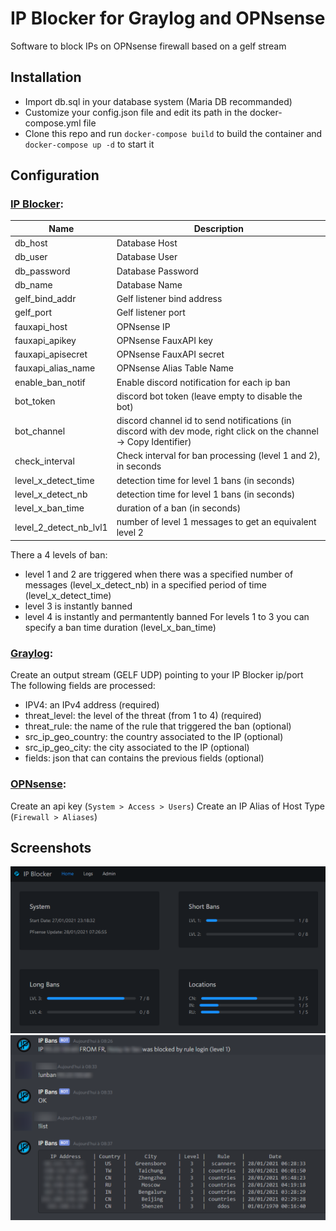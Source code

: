 # IP Blocker for Graylog and OPNsense

Software to block IPs on OPNsense firewall based on a gelf stream

## Installation
 - Import db.sql in your database system (Maria DB recommanded)
 - Customize your config.json file and edit its path in the docker-compose.yml file
 - Clone this repo and run `docker-compose build` to build the container and `docker-compose up -d` to start it

## Configuration
### <ins>IP Blocker</ins>:
|Name | Description |
|--------|------------|
| db_host | Database Host |
| db_user | Database User |
| db_password | Database Password |
| db_name | Database Name |
| gelf_bind_addr | Gelf listener bind address |
| gelf_port | Gelf listener port |
| fauxapi_host | OPNsense IP |
| fauxapi_apikey | OPNsense FauxAPI key |
| fauxapi_apisecret | OPNsense FauxAPI secret |
| fauxapi_alias_name | OPNsense Alias Table Name |
| enable_ban_notif | Enable discord notification for each ip ban |
| bot_token | discord bot token (leave empty to disable the bot) |
| bot_channel | discord channel id to send notifications (in discord with dev mode, right click on the channel -> Copy Identifier) |
| check_interval | Check interval for ban processing (level 1 and 2), in seconds |
| level_x_detect_time | detection time for level 1 bans (in seconds) |
| level_x_detect_nb | detection time for level 1 bans (in seconds) |
| level_x_ban_time | duration of a ban (in seconds) |
| level_2_detect_nb_lvl1 | number of level 1 messages to get an equivalent level 2 |

There a 4 levels of ban:
 - level 1 and 2 are triggered when there was a specified number of messages (level_x_detect_nb) in a specified period of time (level_x_detect_time)
 - level 3 is instantly banned
 - level 4 is instantly and permantently banned
For levels 1 to 3 you can specify a ban time duration (level_x_ban_time)

### <ins>Graylog</ins>:
Create an output stream (GELF UDP) pointing to your IP Blocker ip/port  
The following fields are processed:  
 - IPV4: an IPv4 address (required)
 - threat_level: the level of the threat (from 1 to 4)  (required)
 - threat_rule: the name of the rule that triggered the ban (optional)
 - src_ip_geo_country: the country associated to the IP (optional)
 - src_ip_geo_city: the city associated to the IP (optional)
 - fields: json that can contains the previous fields (optional)

### <ins>OPNsense</ins>:
Create an api key (`System > Access > Users`)
Create an IP Alias of Host Type (`Firewall > Aliases`)

## Screenshots

![Web UI](.github/images/webui.png)
![Discord Bot](.github/images/discord.png)

